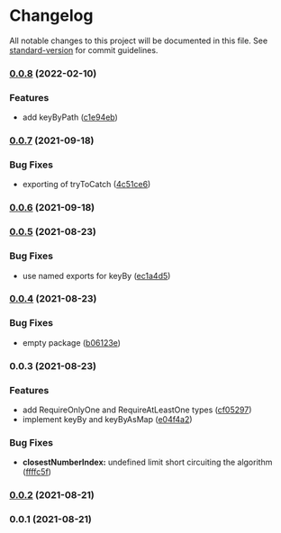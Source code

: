 # Changelog

All notable changes to this project will be documented in this file. See [standard-version](https://github.com/conventional-changelog/standard-version) for commit guidelines.

### [0.0.8](https://github.com/BenedictOng42/fastfunctions/compare/v0.0.7...v0.0.8) (2022-02-10)


### Features

* add keyByPath ([c1e94eb](https://github.com/BenedictOng42/fastfunctions/commit/c1e94ebd533f51b066bfcc00b208d6863bfc4475))

### [0.0.7](https://github.com/BenedictOng42/fastfunctions/compare/v0.0.6...v0.0.7) (2021-09-18)


### Bug Fixes

* exporting of tryToCatch ([4c51ce6](https://github.com/BenedictOng42/fastfunctions/commit/4c51ce638b71e8d64c4fb628e5b4b8a47ec5b397))

### [0.0.6](https://github.com/BenedictOng42/fastfunctions/compare/v0.0.5...v0.0.6) (2021-09-18)

### [0.0.5](https://github.com/BenedictOng42/fastfunctions/compare/v0.0.4...v0.0.5) (2021-08-23)


### Bug Fixes

* use named exports for keyBy ([ec1a4d5](https://github.com/BenedictOng42/fastfunctions/commit/ec1a4d5f7d8767fd32e14d019b94ff886e8c083e))

### [0.0.4](https://github.com/BenedictOng42/fastfunctions/compare/v0.0.3...v0.0.4) (2021-08-23)


### Bug Fixes

* empty package ([b06123e](https://github.com/BenedictOng42/fastfunctions/commit/b06123e02d92747ee95191aadca445ec66ed341e))

### 0.0.3 (2021-08-23)


### Features

* add RequireOnlyOne and RequireAtLeastOne types ([cf05297](https://github.com/BenedictOng42/fastfunctions/commit/cf05297648b4ac5323c8508b4a37bbcb2baca268))
* implement keyBy and keyByAsMap ([e04f4a2](https://github.com/BenedictOng42/fastfunctions/commit/e04f4a23babd7abb3cb4a4044ac1112cb0d8c6e1))


### Bug Fixes

* **closestNumberIndex:** undefined limit short circuiting the algorithm ([ffffc5f](https://github.com/BenedictOng42/fastfunctions/commit/ffffc5fd0c22f713ce9f49319aff45958fe8a4df))

### [0.0.2](https://github.com/BenedictOng42/fastfunctions/compare/v0.0.1...v0.0.2) (2021-08-21)


### 0.0.1 (2021-08-21)
